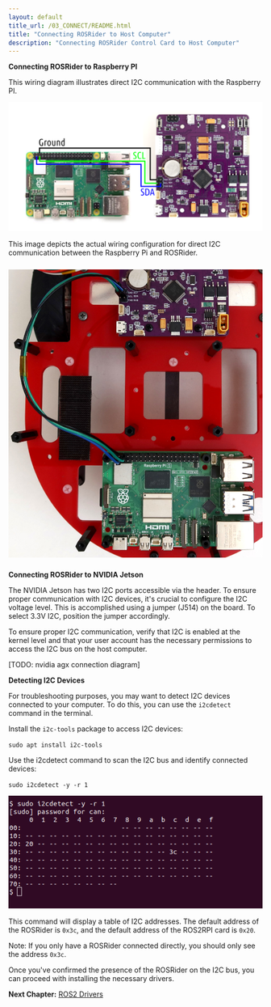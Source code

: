 ```yaml
---
layout: default
title_url: /03_CONNECT/README.html
title: "Connecting ROSRider to Host Computer"
description: "Connecting ROSRider Control Card to Host Computer"
---
```


**Connecting ROSRider to Raspberry PI**

This wiring diagram illustrates direct I2C communication with the Raspberry PI.

<p align="center">
<img src="../images/rpi5_wiring.png" alt="Connecting to Raspberry PI diagram">
</p>

This image depicts the actual wiring configuration for direct I2C communication between the Raspberry Pi and ROSRider.

<div style="display: flex; justify-content: space-around; margin: 25px 0;">
	<img src="../images/caretta_bare.jpg" alt="Connecting to Raspberry PI on CARETTA" style="width:50% box-shadow: 0px 4px 8px rgba(0, 0, 0, 0.2);" >
</div>

<p align="center">

</p>

**Connecting ROSRider to NVIDIA Jetson**

The NVIDIA Jetson has two I2C ports accessible via the header. To ensure proper communication with I2C devices, it's crucial to configure the I2C voltage level. This is accomplished using a jumper (J514) on the board. To select 3.3V I2C, position the jumper accordingly.

To ensure proper I2C communication, verify that I2C is enabled at the kernel level and that your user account has the necessary permissions to access the I2C bus on the host computer.

[TODO: nvidia agx connection diagram]

**Detecting I2C Devices**

For troubleshooting purposes, you may want to detect I2C devices connected to your computer. To do this, you can use the `i2cdetect` command in the terminal.

Install the `i2c-tools` package to access I2C devices:

`sudo apt install i2c-tools`

Use the i2cdetect command to scan the I2C bus and identify connected devices:

`sudo i2cdetect -y -r 1`

<p align="center">
<img src="../images/i2cdetect.png" alt="Detecting I2C Devices">
</p>

This command will display a table of I2C addresses. The default address of the ROSRider is `0x3c`, and the default address of the ROS2RPI card is `0x20`.

Note: If you only have a ROSRider connected directly, you should only see the address `0x3c`.

Once you've confirmed the presence of the ROSRider on the I2C bus, you can proceed with installing the necessary drivers.

__Next Chapter:__ [ROS2 Drivers](../04_DRIVERS/README.md)